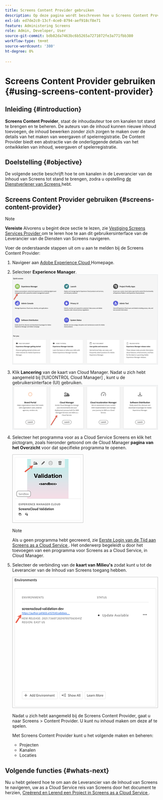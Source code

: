 ```yaml
---
title: Screens Content Provider gebruiken
description: Op deze pagina wordt beschreven hoe u Screens Content Provider kunt gebruiken voor het maken van inhoud.
exl-id: ed7de2c0-13cf-4ce0-8794-aef918cf8e71
feature: Administering Screens
role: Admin, Developer, User
source-git-commit: bdb82da7463bc6b5265a7271072fe3a771fbb380
workflow-type: tm+mt
source-wordcount: '380'
ht-degree: 0%

---
```


# Screens Content Provider gebruiken {#using-screens-content-provider}

## Inleiding {#introduction}

**Screens Content Provider**, staat de inhoudauteur toe om kanalen tot stand te brengen en te beheren. De auteurs van de inhoud kunnen nieuwe inhoud toevoegen, de inhoud bewerken zonder zich zorgen te maken over de details van het maken van weergaven of spelerregistratie. De Content Provider biedt een abstractie van de onderliggende details van het ontwikkelen van inhoud, weergaven of spelerregistratie.

## Doelstelling {#objective}

De volgende sectie beschrijft hoe te om kanalen in de Leverancier van de Inhoud van Screens tot stand te brengen, zodra u opstelling [ de Dienstverlener van Screens ](https://experienceleague.adobe.com/docs/experience-manager-cloud-service/content/screens-as-cloud-service/configure-screens-cloud/using-screens-content-provider.html?lang=nl-NL) hebt.

## Screens Content Provider gebruiken {#screens-content-provider}

>[!NOTE]
>**Vereiste**
>Alvorens u begint deze sectie te lezen, zie [ Vestiging Screens Services Provider ](https://experienceleague.adobe.com/docs/experience-manager-cloud-service/content/screens-as-cloud-service/configure-screens-cloud/navigating-to-screens-services-provider.html?lang=nl-NL) om te leren hoe te aan dit gebruikersinterface van de Leverancier van de Diensten van Screens navigeren.

Voer de onderstaande stappen uit om u aan te melden bij de Screens Content Provider:

1. Navigeer aan [ Adobe Experience Cloud ](https://experience.adobe.com) Homepage.

1. Selecteer **Experience Manager**.
   ![ het Bestaan pagina voor Snelle Toegang tot gebieden van Experience Manager.](/help/implementing/cloud-manager/getting-access-to-aem-in-cloud/assets/landing-page1.png)

1. Klik **Lancering** van de kaart van Cloud Manager. Nadat u zich hebt aangemeld bij [!UICONTROL Cloud Manager] , kunt u de gebruikersinterface (UI) gebruiken.
   ![ vier gebieden van Cloud Manager — Brand Portal, Cloud Manager, Cloud Acceleration Manager, en de Distributie van de Software — elk die hun eigen knoop van de Lancering tonen.](/help/implementing/cloud-manager/getting-access-to-aem-in-cloud/assets/landing-page2.png)

1. Selecteer het programma voor as a Cloud Service Screens en klik het pictogram, zoals hieronder getoond om de Cloud Manager **pagina van het Overzicht** voor dat specifieke programma te openen.

   ![ Pictogram voor de pagina van het Overzicht van Cloud Manager wordt getoond op uiterst links van een toolbar.](/help/screens-cloud/assets/configure/screens-cp-1.png)

   >[!NOTE]
   >Als u geen programma hebt gecreeerd, zie [ Eerste Login van de Tijd aan Screens as a Cloud Service ](https://experienceleague.adobe.com/docs/experience-manager-cloud-service/content/screens-as-cloud-service/onboarding-screens-cloud/first-time-login-screens-cloud.html?lang=nl-NL). Het onderwerp begeleidt u door het toevoegen van een programma voor Screens as a Cloud Service, in Cloud Manager.

1. Selecteer de verbinding van de **kaart van Milieu&#39;s** zodat kunt u tot de Leverancier van de Inhoud van Screens toegang hebben.

   ![ Verbinding die van de kaart van Milieu wordt benadrukt die u tot de Inhoudsleverancier van Screens laat toegang hebben.](/help/screens-cloud/assets/configure/screens-cp-2.png)

   Nadat u zich hebt aangemeld bij de Screens Content Provider, gaat u naar Screens > Content Provider. U kunt nu inhoud maken om deze af te spelen.

   Met Screens Content Provider kunt u het volgende maken en beheren:

   * Projecten
   * Kanalen
   * Locaties

## Volgende functies {#whats-next}

Nu u hebt geleerd hoe te om aan de Leverancier van de Inhoud van Screens te navigeren, uw as a Cloud Service reis van Screens door het document te herzien, [ Creërend en Lerend een Project in Screens as a Cloud Service ](https://experienceleague.adobe.com/docs/experience-manager-cloud-service/content/screens-as-cloud-service/create-content/creating-projects-screens-cloud.html?lang=nl-NL).
